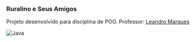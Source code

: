 ### Ruralino e Seus Amigos

Projeto desenvolvido para disciplina de POO. Professor: [Leandro Marques](https://github.com/lmarques7)


<img alt="Java" src="https://img.shields.io/badge/made-with--java-orange?logo=appveyor&style=for-the-badge&logo=java"/>
